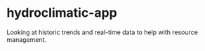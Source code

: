# hydroclimatic-app
Looking at historic trends and real-time data to help with resource management.  
